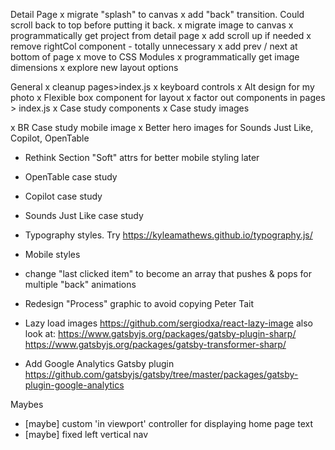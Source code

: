 


Detail Page
x migrate "splash" to canvas
x add "back" transition. Could scroll back to top before putting it back.
x migrate image to canvas
x programmatically get project from detail page
x add scroll up if needed
x remove rightCol component - totally unnecessary
x add prev / next at bottom of page
x move to CSS Modules
x programmatically get image dimensions
x explore new layout options

General
x cleanup pages>index.js
x keyboard controls
x Alt design for my photo
x Flexible box component for layout
x factor out components in pages > index.js
x Case study components
x Case study images


x BR Case study mobile image
x Better hero images for Sounds Just Like, Copilot, OpenTable
- Rethink Section "Soft" attrs for better mobile styling later

- OpenTable case study
- Copilot case study
- Sounds Just Like case study


- Typography styles. Try https://kyleamathews.github.io/typography.js/
- Mobile styles
- change "last clicked item" to become an array that pushes & pops for multiple "back" animations
- Redesign "Process" graphic to avoid copying Peter Tait

- Lazy load images https://github.com/sergiodxa/react-lazy-image
  also look at:
      https://www.gatsbyjs.org/packages/gatsby-plugin-sharp/
      https://www.gatsbyjs.org/packages/gatsby-transformer-sharp/

- Add Google Analytics Gatsby plugin https://github.com/gatsbyjs/gatsby/tree/master/packages/gatsby-plugin-google-analytics



Maybes
- [maybe] custom 'in viewport' controller for displaying home page text
- [maybe] fixed left vertical nav
